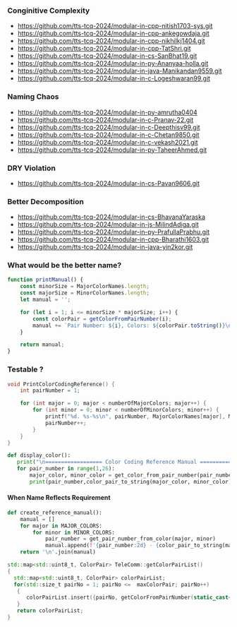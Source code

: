 ### Conginitive Complexity
- https://github.com/tts-tcq-2024/modular-in-cpp-nitish1703-sys.git
- https://github.com/tts-tcq-2024/modular-in-cpp-ankegowdaja.git
- https://github.com/tts-tcq-2024/modular-in-cpp-nikhilkj1404.git
- https://github.com/tts-tcq-2024/modular-in-cpp-TatShri.git
- https://github.com/tts-tcq-2024/modular-in-cs-SanBhat19.git
- https://github.com/tts-tcq-2024/modular-in-py-Ananyaa-holla.git
- https://github.com/tts-tcq-2024/modular-in-java-Manikandan9559.git
- https://github.com/tts-tcq-2024/modular-in-c-Logeshwaran99.git


### Naming Chaos
- https://github.com/tts-tcq-2024/modular-in-py-amrutha0404
- https://github.com/tts-tcq-2024/modular-in-c-Pranav-22.git
- https://github.com/tts-tcq-2024/modular-in-c-Deepthisv99.git
- https://github.com/tts-tcq-2024/modular-in-c-Chetan9850.git
- https://github.com/tts-tcq-2024/modular-in-c-vekash2021.git
- https://github.com/tts-tcq-2024/modular-in-py-TaheerAhmed.git

### DRY Violation

- https://github.com/tts-tcq-2024/modular-in-cs-Pavan9606.git

### Better Decomposition
- https://github.com/tts-tcq-2024/modular-in-cs-BhavanaYaraska
- https://github.com/tts-tcq-2024/modular-in-js-MilindAdiga.git
- https://github.com/tts-tcq-2024/modular-in-py-PrafullaPrabhu.git
- https://github.com/tts-tcq-2024/modular-in-cpp-Bharathi1603.git
- https://github.com/tts-tcq-2024/modular-in-java-yin2kor.git

### What would be the better name?
```js
function printManual() {
    const minorSize = MajorColorNames.length;
    const majorSize = MinorColorNames.length;
    let manual = '';

    for (let i = 1; i <= minorSize * majorSize; i++) {
        const colorPair = getColorFromPairNumber(i);
        manual += `Pair Number: ${i}, Colors: ${colorPair.toString()}\n`;
    }

    return manual;
}
```
### Testable ?
```c
void PrintColorCodingReference() {
    int pairNumber = 1;

    for (int major = 0; major < numberOfMajorColors; major++) {
        for (int minor = 0; minor < numberOfMinorColors; minor++) {
            printf("%d. %s-%s\n", pairNumber, MajorColorNames[major], MinorColorNames[minor]);
            pairNumber++;
        }
    }
}
```

```py
def display_color():
   print("\n================== Color Coding Reference Manual =====================")
   for pair_number in range(1,26):
       major_color, minor_color = get_color_from_pair_number(pair_number)
       print(pair_number,color_pair_to_string(major_color, minor_color))

```
#### When Name Reflects Requirement
```py
def create_reference_manual():
    manual = []
    for major in MAJOR_COLORS:
        for minor in MINOR_COLORS:
            pair_number = get_pair_number_from_color(major, minor)
            manual.append(f'{pair_number:2d} - {color_pair_to_string(major, minor)}')
    return '\n'.join(manual)

```

```c++
std::map<std::uint8_t, ColorPair> TeleComm::getColorPairList()
{
  std::map<std::uint8_t, ColorPair> colorPairList;
  for(std::size_t pairNo = 1; pairNo <=  maxColorPair; pairNo++)
   {
      colorPairList.insert({pairNo, getColorFromPairNumber(static_cast<int>(pairNo))});
   }
   return colorPairList;
}
```


